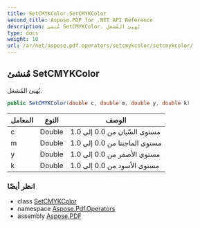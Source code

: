```yaml
---
title: SetCMYKColor.SetCMYKColor
second_title: Aspose.PDF for .NET API Reference
description: مُنشئ SetCMYKColor. يُهيئ المُشغل
type: docs
weight: 10
url: /ar/net/aspose.pdf.operators/setcmykcolor/setcmykcolor/
---
```

## مُنشئ SetCMYKColor

يُهيئ المُشغل.

```csharp
public SetCMYKColor(double c, double m, double y, double k)
```

| المعامل | النوع | الوصف |
| --- | --- | --- |
| c | Double | مستوى السّيان من 0.0 إلى 1.0 |
| m | Double | مستوى الماجنتا من 0.0 إلى 1.0 |
| y | Double | مستوى الأصفر من 0.0 إلى 1.0 |
| k | Double | مستوى الأسود من 0.0 إلى 1.0 |

### انظر أيضًا

* class [SetCMYKColor](../)
* namespace [Aspose.Pdf.Operators](../../../aspose.pdf.operators/)
* assembly [Aspose.PDF](../../../)